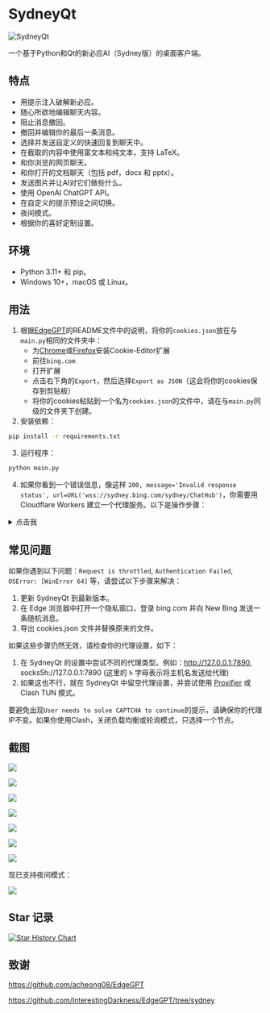 # SydneyQt

![SydneyQt](https://socialify.git.ci/juzeon/SydneyQt/image?font=Inter&forks=1&logo=https%3A%2F%2Fupload.wikimedia.org%2Fwikipedia%2Fcommons%2F9%2F9c%2FBing_Fluent_Logo.svg&name=1&owner=1&pattern=Signal&stargazers=1&theme=Light)

一个基于Python和Qt的新必应AI（Sydney版）的桌面客户端。

## 特点

- 用提示注入破解新必应。
- 随心所欲地编辑聊天内容。
- 阻止消息撤回。
- 撤回并编辑你的最后一条消息。
- 选择并发送自定义的快速回复到聊天中。
- 在截取的内容中使用富文本和纯文本，支持 LaTeX。
- 和你浏览的网页聊天。
- 和你打开的文档聊天（包括 pdf，docx 和 pptx）。
- 发送图片并让AI对它们做些什么。
- 使用 OpenAI ChatGPT API。
- 在自定义的提示预设之间切换。
- 夜间模式。
- 根据你的喜好定制设置。

## 环境

- Python 3.11+ 和 pip。
- Windows 10+，macOS 或 Linux。

## 用法

1. 根据[EdgeGPT](https://github.com/acheong08/EdgeGPT)的README文件中的说明，将你的`cookies.json`放在与`main.py`相同的文件夹中：
   - 为[Chrome](https://chrome.google.com/webstore/detail/cookie-editor/hlkenndednhfkekhgcdicdfddnkalmdm)或[Firefox](https://addons.mozilla.org/en-US/firefox/addon/cookie-editor/)安装Cookie-Editor扩展
   - 前往`bing.com`
   - 打开扩展
   - 点击右下角的`Export`，然后选择`Export as JSON`（这会将你的cookies保存到剪贴板）
   - 将你的cookies粘贴到一个名为`cookies.json`的文件中，请在与`main.py`同级的文件夹下创建。
2. 安装依赖：

```bash
pip install -r requirements.txt
```

3. 运行程序：

```bash
python main.py
```

4. 如果你看到一个错误信息，像这样 `200, message='Invalid response status', url=URL('wss://sydney.bing.com/sydney/ChatHub')`，你需要用 Cloudflare Workers 建立一个代理服务。以下是操作步骤：

<details>
<summary>点击我</summary>

1. 点击[这个链接](https://dash.cloudflare.com/)，登录或注册一个 Cloudflare 账号。
2. 在侧边栏，选择 `Workers & Pages`。
3. 在打开的页面，点击 `Create application`。
4. 选择 `Create Worker`。
5. 给你的 worker 起一个名字，然后点击 `Deploy`。
6. 在 worker 详情页面，点击 `Quick edit`。
7. 从[这里](https://github.com/adams549659584/go-proxy-bingai/blob/master/cloudflare/worker.js)复制所有的代码，然后粘贴到 `worker.js` 中，覆盖原有的代码。然后点击 `Save and deploy`。
8. 复制 worker 域名，看起来像 `xxxx-xxxx-xxxx.xxxx.workers.dev`（请填入域名，而不是URL：不是`https://xxxx-xxxx-xxxx.xxxx.workers.dev/`，请移除前后缀），然后粘贴到 SydneyQt 的设置对话框中的 `Wss Domain`。然后点击 `Save`。
</details>

## 常见问题

如果你遇到以下问题：`Request is throttled`, `Authentication Failed`, `OSError: [WinError 64]` 等，请尝试以下步骤来解决：

1. 更新 SydneyQt 到最新版本。
2. 在 Edge 浏览器中打开一个隐私窗口，登录 bing.com 并向 New Bing 发送一条随机消息。
3. 导出 cookies.json 文件并替换原来的文件。

如果这些步骤仍然无效，请检查你的代理设置，如下：

1. 在 SydneyQt 的设置中尝试不同的代理类型。例如：http://127.0.0.1:7890, socks5h://127.0.0.1:7890 (这里的 `h` 字母表示将主机名发送给代理)
2. 如果这也不行，就在 SydneyQt 中留空代理设置，并尝试使用 [Proxifier](https://www.proxifier.com/) 或 Clash TUN 模式。

要避免出现`User needs to solve CAPTCHA to continue`的提示，请确保你的代理IP不变。如果你使用Clash，关闭负载均衡或轮询模式，只选择一个节点。

## 截图

![](docs/1.png)

![](docs/2.png)

![](docs/3.png)

![](docs/4.png)

![](docs/5.png)

![](docs/6.png)

![](docs/7.png)

现已支持夜间模式：

![](docs/8.png)

## Star 记录

[![Star History Chart](https://api.star-history.com/svg?repos=juzeon/SydneyQt&type=Date)](https://star-history.com/#juzeon/SydneyQt&Date)

## 致谢

<https://github.com/acheong08/EdgeGPT>

<https://github.com/InterestingDarkness/EdgeGPT/tree/sydney>